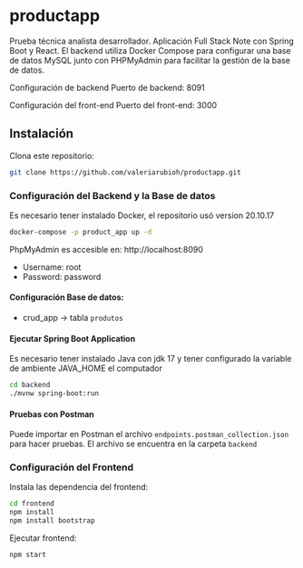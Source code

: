 # productapp
Prueba técnica analista desarrollador.
Aplicación Full Stack Note con Spring Boot y React. El backend utiliza Docker Compose para configurar una base de datos MySQL junto con PHPMyAdmin para facilitar la gestión de la base de datos.

Configuración de backend Puerto de backend: 8091

Configuración del front-end Puerto del front-end: 3000

## Instalación

Clona este repositorio:
```bash
git clone https://github.com/valeriarubioh/productapp.git
```
### Configuración del Backend y la Base de datos

Es necesario tener instalado Docker, el repositorio usó version 20.10.17
```bash
docker-compose -p product_app up -d
```
PhpMyAdmin es accesible en: http://localhost:8090

* Username: root
* Password: password

#### Configuración Base de datos:
- crud_app -> tabla `produtos`

#### Ejecutar Spring Boot Application
Es necesario tener instalado Java con jdk 17 y tener configurado la variable de ambiente JAVA_HOME el computador

```bash
cd backend
./mvnw spring-boot:run
```

#### Pruebas con Postman
Puede importar en Postman el archivo `endpoints.postman_collection.json` para hacer pruebas. El archivo se encuentra en la carpeta `backend`

### Configuración del Frontend
Instala las dependencia del frontend:
```bash
cd frontend
npm install
npm install bootstrap
```
Ejecutar frontend:
```bash
npm start
```

